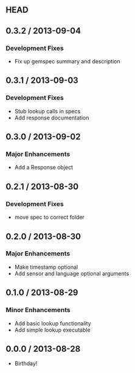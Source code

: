 ## HEAD

## 0.3.2 / 2013-09-04

### Development Fixes
  * Fix up gemspec summary and description

## 0.3.1 / 2013-09-03

### Development Fixes
  * Stub lookup calls in specs
  * Add response documentation

## 0.3.0 / 2013-09-02

### Major Enhancements
  * Add a Response object

## 0.2.1 / 2013-08-30

### Development Fixes
  * move spec to correct folder

## 0.2.0 / 2013-08-30

### Major Enhancements
  * Make timestamp optional
  * Add sensor and language optional arguments

## 0.1.0 / 2013-08-29

### Minor Enhancements
  * Add basic lookup functionality
  * Add simple lookup executable

## 0.0.0 / 2013-08-28
  * Birthday!